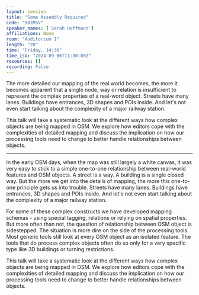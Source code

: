 ```yaml
---
layout: session
title: "Some Assembly Required"
code: "98JMSV"
speaker_names: ['Sarah Hoffmann']
affiliations: None
room: "Auditorium 1"
length: "20"
time: "Friday, 14:30"
time_iso: "2024-09-06T11:30:00Z"
resources: []
recording: False
---
```


The more detailed our mapping of the real world becomes, the more it becomes apparent that a single node, way or relation is insufficient to represent the complex properties of a real-word object. Streets have many lanes. Buildings have entrances, 3D shapes and POIs inside. And let's not even start talking about the complexity of a major railway station.

This talk will take a systematic look at the different ways how complex objects are being mapped in OSM. We explore how editors cope with the complexities of detailed mapping and discuss the implication on how our processing tools need to change to better handle relationships between objects.

<hr>

In the early OSM days, when the map was still largely a white canvas, it was very easy to stick to a simple one-to-one relationship between real-world features and OSM objects. A street is a way. A building is a single closed way.
But the more we get into the details of mapping, the more this one-to-one principle gets us into trouble. Streets have many lanes. Buildings have entrances, 3D shapes and POIs inside. And let's not even start talking about the complexity of a major railway station.

For some of these complex constructs we have developed mapping schemas - using special tagging, relations or relying on spatial properties. But more often than not, the question of relationship between OSM object is sidestepped. The situation is more dire on the side of the processing tools. Most generic tools still look at every OSM object as an isolated feature. The tools that do process complex objects often do so only for a very specific type like 3D buildings or turning restrictions.

This talk will take a systematic look at the different ways how complex objects are being mapped in OSM. We explore how editors cope with the complexities of detailed mapping and discuss the implication on how our processing tools need to change to better handle relationships between objects.

